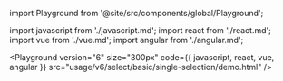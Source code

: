 import Playground from '@site/src/components/global/Playground';

import javascript from './javascript.md';
import react from './react.md';
import vue from './vue.md';
import angular from './angular.md';

<Playground
  version="6"
  size="300px"
  code={{ javascript, react, vue, angular }}
  src="usage/v6/select/basic/single-selection/demo.html"
/>
